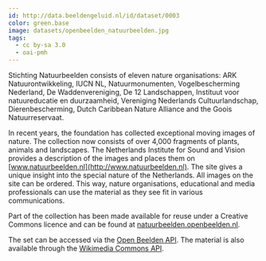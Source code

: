 ```yaml
---
id: http://data.beeldengeluid.nl/id/dataset/0003
color: green.base
image: datasets/openbeelden_natuurbeelden.jpg
tags:
  - cc by-sa 3.0
  - oai-pmh
---
```


Stichting Natuurbeelden consists of eleven nature organisations: ARK Natuurontwikkeling, IUCN NL, Natuurmonumenten, Vogelbescherming Nederland, De Waddenvereniging, De 12 Landschappen, Instituut voor natuureducatie en duurzaamheid, Vereniging Nederlands Cultuurlandschap, Dierenbescherming, Dutch Caribbean Nature Alliance and the Goois Natuurreservaat.

In recent years, the foundation has collected exceptional moving images of nature. The collection now consists of over 4,000 fragments of plants, animals and landscapes. The Netherlands Institute for Sound and Vision provides a description of the images and places them on [www.natuurbeelden.nl](http://www.natuurbeelden.nl). The site gives a unique insight into the special nature of the Netherlands. All images on the site can be ordered. This way, nature organisations, educational and media professionals can use the material as they see fit in various communications.

Part of the collection has been made available for reuse under a Creative Commons licence and can be found at [natuurbeelden.openbeelden.nl](https://natuurbeelden.openbeelden.nl/).

The set can be accessed via the [Open Beelden API](/apis/open-images). The material is also available through the [Wikimedia Commons API](https://tools.wmflabs.org/magnus-toolserver/commonsapi.php).
